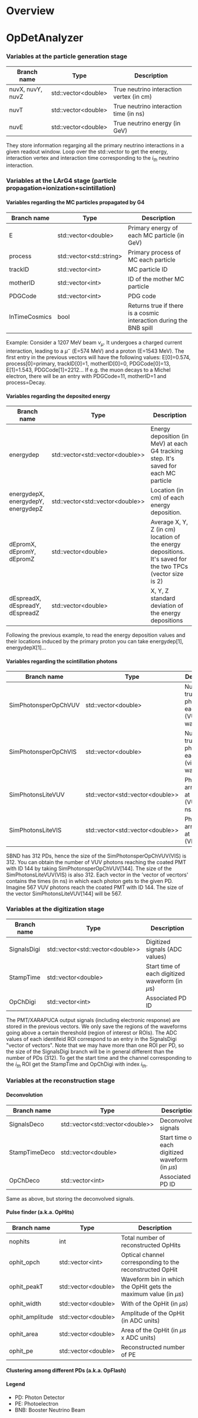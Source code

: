# Overview

# OpDetAnalyzer

### Variables at the particle generation stage
  
  | Branch name                 |    Type                                     |  Description |             
  |-----------------------------|---------------------------------------------|--------------|  
  | nuvX, nuvY, nuvZ | std::vector\<double\> | True neutrino interaction vertex (in cm) |
  | nuvT | std::vector\<double\> | True neutrino interaction time (in ns) |
  | nuvE | std::vector\<double\> | True neutrino energy (in GeV) |

  
  They store information regarging all the primary neutrino interactions in a given readout window. Loop over the std::vector to get the energy, interaction vertex and interaction time corresponding to the $i_{th}$ neutrino interaction.

### Variables at the LArG4 stage (particle propagation+ionization+scintillation)
  
  #### Variables regarding the MC particles propagated by G4
  | Branch name                 |    Type                                     |  Description |             
  |-----------------------------|---------------------------------------------|--------------|  
  | E | std::vector\<double\> | Primary energy of each MC particle (in GeV)|
  | process | std::vector\<std::string\> | Primary process of MC each particle|
  | trackID | std::vector\<int\> |  MC particle ID|
  | motherID | std::vector\<int\> | ID of the mother MC particle|
  | PDGCode | std::vector\<int\> | PDG code |
  | InTimeCosmics | bool | Returns true if there is a cosmic interaction during the BNB spill |
  
  Example: Consider a 1207 MeV beam $\nu_\mu$. It undergoes a charged current interaction, leading to a $\mu^-$ (E=574 MeV) and a proton (E=1543 MeV). The first entry in the previous vectors will have the following values:
  E[0]=0.574, process[0]=primary, trackID[0]=1, motherID[0]=0, PDGCode[0]=13,  E[1]=1.543, PDGCode[1]=2212... If e.g. the muon decays to a Michel electron, there will be an entry with PDGCode=11, motherID=1 and process=Decay.

  #### Variables regarding the deposited energy
  
   | Branch name                 |    Type                                     |  Description |             
  |-----------------------------|---------------------------------------------|--------------|  
  | energydep | std::vector\<std::vector<double\>\> | Energy deposition (in MeV) at each G4 tracking step. It's saved for each MC particle|
  | energydepX, energydepY, energydepZ | std::vector\<std::vector<double\>\> | Location (in cm) of each energy deposition. |
  | dEpromX, dEpromY, dEpromZ | std::vector<double\> | Average X, Y, Z (in cm) location of the energy depositions. It's saved for the two TPCs (vector size is 2)|
  | dEspreadX, dEspreadY, dEspreadZ | std::vector<double\> | X, Y, Z standard deviation of the energy depositions|
  
  Following the previous example, to read the energy deposition values and their locations induced by the primary proton you can take energydep[1], energydepX[1]...
  
  #### Variables regarding the scintillation photons

  
  | Branch name                 |    Type                                     |  Description |             
  |-----------------------------|---------------------------------------------|--------------|  
  | SimPhotonsperOpChVUV | std::vector\<double\> | Number of true photons at each PD (VUV wavelength)|
  | SimPhotonsperOpChVIS | std::vector\<double\> | Number of true photons at each PD (visible wavelength)|
  | SimPhotonsLiteVUV | std::vector\<std::vector<double\>\> | Photon arrival times at G4 stage (VUV). In ns.|  
  | SimPhotonsLiteVIS | std::vector\<std::vector<double\>\> | Photon arrival times at G4 stage (VIS). In ns.|  
  
  SBND has 312 PDs, hence the size of the SimPhotonsperOpChVUV(VIS) is 312. You can obtain the number of VUV photons reaching the coated PMT with ID 144 by taking SimPhotonsperOpChVUV[144]. The size of the SimPhotonsLiteVUV(VIS) is also 312. Each vector in the 'vector of vecrtors' contains the times (in ns) in which each photon gets to the given PD. Imagine 567 VUV photons reach the coated PMT with ID 144. The size of the vector SimPhotonsLiteVUV[144] will be 567.
  
  
### Variables at the digitization stage
| Branch name                 |    Type                                     |  Description |             
|-----------------------------|---------------------------------------------|--------------|  
| SignalsDigi | std::vector\<std::vector<double\>\> | Digitized signals (ADC values) |  
| StampTime | std::vector<double\> | Start time of each digitized waveform (in $\mu$s) |  
| OpChDigi | std::vector<int\> | Associated PD ID |  

The PMT/XARAPUCA output signals (including electronic response) are stored in the previous vectors. We only save the regions of the waveforms going above a certain thereshold (region of interest or ROIs). The ADC values of each identifeid ROI correspond to an entry in the SignalsDigi "vector of vectors". Note that we may have more than one ROI per PD, so the size of the SignalsDigi branch will be in general different than the number of PDs (312). To get the start time and the channel corresponding to the $i_{th}$ ROI get the StampTime and OpChDigi with index $i_{th}$.


### Variables at the reconstruction stage

#### Deconvolution
| Branch name                 |    Type                                     |  Description |             
|-----------------------------|---------------------------------------------|--------------|  
| SignalsDeco | std::vector\<std::vector\<double\>\> | Deconvolved signals |  
| StampTimeDeco | std::vector\<double\> | Start time of each digitized waveform (in $\mu s$) |  
| OpChDeco | std::vector\<int\> | Associated PD ID | 

Same as above, but storing the deconvolved signals.

#### Pulse finder (a.k.a. OpHits)

| Branch name                 |    Type                                     |  Description |             
|-----------------------------|---------------------------------------------|--------------|  
| nophits | int | Total number of reconstructed OpHits |  
| ophit_opch | std::vector<int\> | Optical channel corresponding to the reconstructed OpHit |  
| ophit_peakT | std::vector<double\> | Waveform bin in which the OpHit gets the maximum value (in $\mu s$)  |  
| ophit_width | std::vector<double\> | With of the OpHit (in $\mu s$)  |  
| ophit_amplitude | std::vector<double\> | Amplitude of the OpHit (in ADC units)  |  
| ophit_area | std::vector<double\> | Area of the OpHit (in $\mu s$ x ADC units)  |  
| ophit_pe | std::vector<double\> | Reconstructed number of PE  |  


#### Clustering among different PDs (a.k.a. OpFlash)

  #### Legend
  - PD: Photon Detector
  - PE: Photoelectron
  - BNB: Booster Neutrino Beam
